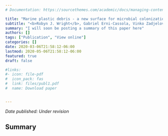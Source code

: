 ```yaml
---
# Documentation: https://sourcethemes.com/academic/docs/managing-content/

title: "Marine plastic debris - a new surface for microbial colonization"
subtitle: "<b>Robyn J. Wright</b>, Gabriel Erni-Cassola, Vinko Zadjelovic, Mira Latva and Joseph A. Christie-Oleza"
summary: "I will soon be posting a summary of this paper here"
authors: []
tags: ["Publication", "View online"]
categories: []
date: 2020-03-06T21:58:12-06:00
lastmod: 2020-05-06T21:58:12-06:00
featured: true
draft: false

#links: 
#- icon: file-pdf
#  icon_pack: fas
#  link: files/publ1.pdf
#  name: Download paper


---
```

_Date published: Under revision_

<h2>Summary</h2>
